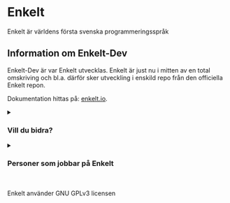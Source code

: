 # Enkelt

Enkelt är världens första svenska programmeringsspråk

## Information om Enkelt-Dev
Enkelt-Dev är var Enkelt utvecklas.
Enkelt är just nu i mitten av en total omskriving och bl.a. därför sker utveckling i enskild repo från den officiella Enkelt repon.

Dokumentation hittas på: [enkelt.io](https://enkelt.io).

<details>
<summary><h3>Vill du bidra?</h3></summary>
<br>
Om du vill bidra till Enkelt är detta rätt plats att vara på! Om du vill lämna pull-request ber jag dig följa dessa riktlinjer/regler

* Använd Tabs.

* Kör unittests (projektet använder Circle-CI men försök ändå att köra test själv).

* Använd Python3.

* Gör alltid en ny branch med ett beskrivande men kort namn.

* Uppdatera gärna denna fil med viktig information om det behövs.

* Använd ' inte " i koden.

* I koden används engelska för kommentarer, variabelnamn, osv... allt annat sker på svenska inklusive commit meddelanden.
</details>

<details>
<summary><h3>Personer som jobbar på Enkelt</h3></summary>


(lägg till ditt namn om du jobbar på enkelt)

Edvard Busck-Nielsen

Morgan Williams
</details>

<br>
<br>
Enkelt använder GNU GPLv3 licensen
